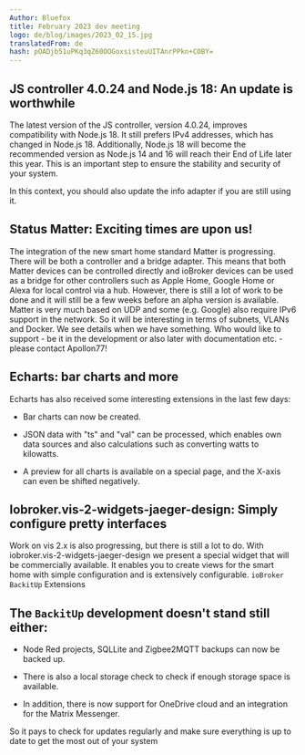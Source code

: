 ```yaml
---
Author: Bluefox
title: February 2023 dev meeting
logo: de/blog/images/2023_02_15.jpg
translatedFrom: de
hash: pOADjb51uPKq3qZ60OOGoxsisteuUITAnrPPkn+COBY=
---
```

## JS controller 4.0.24 and Node.js 18: An update is worthwhile
<!-- SOURCE: 909729 ## JS-Controller 4.0.24 und Node.js 18: Ein Update lohnt sich -->
The latest version of the JS controller, version 4.0.24, improves compatibility with Node.js 18. It still prefers IPv4 addresses, which has changed in Node.js 18. Additionally, Node.js 18 will become the recommended version as Node.js 14 and 16 will reach their End of Life later this year. This is an important step to ensure the stability and security of your system.
<!-- SOURCE: 584823 Die neueste Version des JS-Controllers, Version 4.0.24, verbessert die Kompatibilität mit Node.js 18. Sie bevorzugt weiterhin IPv4-Adressen, was in Node.js 18 geändert wurde. Darüber hinaus wird Node.js 18 zur empfohlenen Version, da Node.js 14 und 16 im Laufe dieses Jahres ihr End of Life erreichen werden. Dies ist ein wichtiger Schritt, um die Stabilität und Sicherheit Ihres Systems sicherzustellen. -->

In this context, you should also update the info adapter if you are still using it.
<!-- SOURCE: 552912 In diesem Zusammenhang sollten Sie auch den Info-Adapter aktualisieren, falls Sie diesen noch nutzen. -->

## Status Matter: Exciting times are upon us!
<!-- SOURCE: 391572 ## Status Matter: Spannende Zeiten kommen auf uns zu! -->
The integration of the new smart home standard Matter is progressing. There will be both a controller and a bridge adapter. This means that both Matter devices can be controlled directly and ioBroker devices can be used as a bridge for other controllers such as Apple Home, Google Home or Alexa for local control via a hub. However, there is still a lot of work to be done and it will still be a few weeks before an alpha version is available. Matter is very much based on UDP and some (e.g. Google) also require IPv6 support in the network. So it will be interesting in terms of subnets, VLANs and Docker. We see details when we have something. Who would like to support - be it in the development or also later with documentation etc. - please contact Apollon77!
<!-- SOURCE: 214409 Die Integration des neuen Smart-Home-Standards Matter schreitet voran. Es wird sowohl einen Controller- als auch einen Bridge-Adapter geben. Damit können sowohl Matter-Geräte direkt gesteuert werden als auch ioBroker-Geräte als Bridge für andere Controller wie Apple Home, Google Home oder Alexa zur lokalen Steuerung über einen Hub genutzt werden. Es gibt jedoch noch viele Baustellen, und es wird noch einige Wochen dauern, bis eine Alpha-Version verfügbar ist. Matter basiert sehr stark auf UDP und teilweise (z.B. bei Google) wird auch IPv6-Support im Netzwerk vorausgesetzt. Es wird also interessant sein, was Subnetze, VLANs und Docker angeht. Details sehen wir dann, wenn wir etwas haben. Wer unterstützen möchte - sei es in der Entwicklung oder auch später bei Dokumentation u.ä. - bitte bei Apollon77 melden! -->

## Echarts: bar charts and more
<!-- SOURCE: 202863 ## Echarts: Balkendiagramme und mehr -->
Echarts has also received some interesting extensions in the last few days:
<!-- SOURCE: 476449 Auch Echarts hat in den letzten Tagen einige interessante Erweiterungen erhalten: -->

- Bar charts can now be created.
<!-- SOURCE: 625848 - Es können jetzt Balkendiagramme erstellt werden. -->
- JSON data with "ts" and "val" can be processed, which enables own data sources and also calculations such as converting watts to kilowatts.
<!-- SOURCE: 793104 - JSON-Daten mit "ts" und "val" können verarbeitet werden, was eigene Datenquellen und auch Berechnungen wie z.B. Watt in Kilowatt umrechnen ermöglicht. -->
- A preview for all charts is available on a special page, and the X-axis can even be shifted negatively.
<!-- SOURCE: 145190 - Eine Vorschau für alle Diagramme ist auf einer speziellen Seite verfügbar, und die X-Achse kann sogar negativ verschoben werden. -->

## Iobroker.vis-2-widgets-jaeger-design: Simply configure pretty interfaces
<!-- SOURCE: 74360 ## Iobroker.vis-2-widgets-jaeger-design: Simply configure pretty interfaces -->
Work on vis 2.x is also progressing, but there is still a lot to do. With iobroker.vis-2-widgets-jaeger-design we present a special widget that will be commercially available. It enables you to create views for the smart home with simple configuration and is extensively configurable.
`ioBroker BackitUp` Extensions
<!-- SOURCE: 700450 Auch die Arbeit an vis 2.x geht voran, aber es ist noch viel zu tun. Mit iobroker.vis-2-widgets-jaeger-design stellen wir ein spezielles Widget vor, welches kommerziell erhältlich sein wird. Es ermöglicht Ihnen, mit einfacher Konfiguration Ansichten für das Smart-Home zu erstellen und ist umfangreich konfigurierbar.
§§SSSSS_0§§ Erweiterungen -->

## The `BackitUp` development doesn't stand still either:
<!-- SOURCE: 78783 ## Auch die §§SSSSS_0§§-Entwicklung steht nicht still: -->
- Node Red projects, SQLLite and Zigbee2MQTT backups can now be backed up.
<!-- SOURCE: 208290 - Es können jetzt Node-Red-Projekte, SQLLite- und Zigbee2MQTT-Backups gesichert werden. -->
- There is also a local storage check to check if enough storage space is available.
<!-- SOURCE: 597961 - Es gibt auch einen Local-Storage-Check, um zu überprüfen, ob genügend Speicherplatz verfügbar ist. -->
- In addition, there is now support for OneDrive cloud and an integration for the Matrix Messenger.
<!-- SOURCE: 948083 - Darüber hinaus gibt es jetzt Unterstützung für OneDrive Cloud und eine Integration für den Matrix Messenger. -->

So it pays to check for updates regularly and make sure everything is up to date to get the most out of your system
<!-- SOURCE: 289413 Es lohnt sich also, regelmäßig nach Updates zu suchen und sicherzustellen, dass alles auf dem neuesten Stand ist, um das Beste aus Ihrem System heraus -->